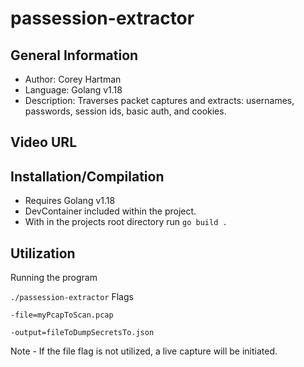 # passession-extractor

## General Information
- Author: Corey Hartman
- Language: Golang v1.18
- Description: Traverses packet captures and extracts: usernames, passwords, session ids, basic auth, and cookies.

## Video URL

## Installation/Compilation
- Requires Golang v1.18
- DevContainer included within the project.
- With in the projects root directory run ```go build .```

## Utilization
Running the program

```./passession-extractor```
Flags

```-file=myPcapToScan.pcap``` 

```-output=fileToDumpSecretsTo.json```

Note - If the file flag is not utilized, a live capture will be initiated.

